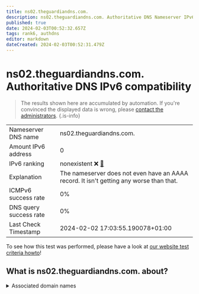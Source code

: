 ```yaml
---
title: ns02.theguardiandns.com.
description: ns02.theguardiandns.com. Authoritative DNS Nameserver IPv6 compatibility
published: true
date: 2024-02-03T00:52:32.657Z
tags: rank6, authdns
editor: markdown
dateCreated: 2024-02-03T00:52:31.479Z
---
```


# ns02.theguardiandns.com. Authoritative DNS IPv6 compatibility

> The results shown here are accumulated by automation. If you're convinced the displayed data is wrong, please [contact the administrators](/howto/chat). 
{.is-info}




|   |   |
| - | - |
| Nameserver DNS name | ns02.theguardiandns.com.
| Amount IPv6 address | 0
| IPv6 ranking | nonexistent :x: [🔗](/howto/ranking) |
| Explanation | The nameserver does not even have an AAAA record. It isn't getting any worse than that. |
| ICMPv6 success rate | 0%|
| DNS query success rate | 0% |
| Last Check Timestamp | 2024-02-02 17:03:55.190078+01:00 |

To see how this test was performed, please have a look at [our website test criteria howto](/howto/testcriteria/authdns)!


## What is ns02.theguardiandns.com. about?






<details>
<summary>Associated domain names</summary>

www.theguardian.com

</details>
